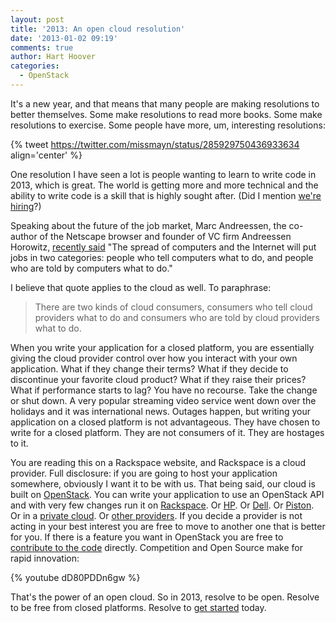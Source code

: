 ```yaml
---
layout: post
title: '2013: An open cloud resolution'
date: '2013-01-02 09:19'
comments: true
author: Hart Hoover
categories:
  - OpenStack
---
```


It's a new year, and that means that many people are making resolutions to better themselves. Some make resolutions to read more books. Some make resolutions to exercise. Some people have more, um, interesting resolutions:

{% tweet https://twitter.com/missmayn/status/285929750436933634 align='center' %}

One resolution I have seen a lot is people wanting to learn to write code in 2013, which is great. The world is getting more and more technical and the ability to write code is a skill that is highly sought after. (Did I mention [we're hiring](https://rackertalent.com)?)

<!-- more -->

Speaking about the future of the job market, Marc Andreessen, the co-author of the Netscape browser and founder of VC firm Andreessen Horowitz, [recently said](https://usatoday30.usatoday.com/money/business/story/2012/09/13/jobs-fight-haves-vs-the-have-nots/57778406/1) "The spread of computers and the Internet will put jobs in two categories: people who tell computers what to do, and people who are told by computers what to do."

I believe that quote applies to the cloud as well. To paraphrase:

> There are two kinds of cloud consumers, consumers who tell cloud providers what to do and consumers who are told by cloud providers what to do.

When you write your application for a closed platform, you are essentially giving the cloud provider control over how you interact with your own application. What if they change their terms? What if they decide to discontinue your favorite cloud product? What if they raise their prices? What if performance starts to lag? You have no recourse. Take the change or shut down. A very popular streaming video service went down over the holidays and it was international news. Outages happen, but writing your application on a closed platform is not advantageous. They have chosen to write for a closed platform. They are not consumers of it. They are hostages to it.

You are reading this on a Rackspace website, and Rackspace is a cloud provider. Full disclosure: if you are going to host your application somewhere, obviously I want it to be with us. That being said, our cloud is built on [OpenStack](https://www.openstack.org). You can write your application to use an OpenStack API and with very few changes run it on [Rackspace](https://www.rackspace.com/cloud/public/). Or [HP](https://www.hpcloud.com/). Or [Dell](https://content.dell.com/us/en/enterprise/by-need-it-productivity-data-center-change-response-openstack-cloud). Or [Piston](https://www.pistoncloud.com/). Or in a [private cloud](https://www.rackspace.com/cloud/private/). Or [other providers](https://www.openstack.org/foundation/companies/). If you decide a provider is not acting in your best interest you are free to move to another one that is better for you. If there is a feature you want in OpenStack you are free to [contribute to the code](https://wiki.openstack.org/HowToContribute) directly. Competition and Open Source make for rapid innovation:

{% youtube dD80PDDn6gw %}

That's the power of an open cloud. So in 2013, resolve to be open. Resolve to be free from closed platforms. Resolve to [get started](https://www.rackspace.com/cloud/) today.